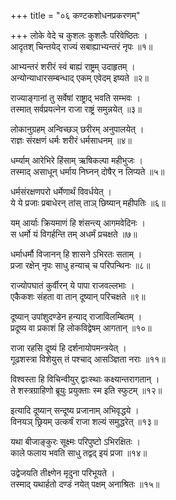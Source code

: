 +++
title = "०६ कण्टकशोधनप्रकरणम्"

+++
लोके वेदे च कुशलः कुशलैः परिवेष्ठितः ।  
आदृतश् चिन्तयेद् राज्यं सबाह्याभ्यन्तरं नृपः ॥१॥
  
आभ्यन्तरं शरीरं स्वं बाह्यं राष्ट्रम् उदाहृतम् ।  
अन्योन्याधारसम्बन्धाद् एकम् एवेदम् इष्यते ॥२॥
  
राज्याङ्गानां तु सर्वेषां राष्ट्राद् भवति सम्भवः ।  
तस्मात् सर्वप्रयत्नेन राजा राष्ट्रं समुन्नयेत् ॥३॥
  
लोकानुग्रहम् अन्विच्छञ् छरीरम् अनुपालयेत् ।  
राज्ञः संरक्षणं धर्मः शरीरं धर्मसाधनम् ॥४॥
  
धर्म्याम् आरेभिरे हिंसाम् ऋषिकल्पा महीभुजः ।  
तस्माद् असाधून् धर्माय निघ्नन् दोषैर् न लिप्यते ॥५॥
  
धर्मसंरक्षणपरो धर्मेणार्थं विवर्धयेत् ।  
ये ये प्रजाः प्रबाधेरन् तांस् ताञ् छिष्यान् महीपतिः ॥६॥
  
यम् आर्याः क्रियमाणं हि शंसन्त्य् आगमवेदिनः ।  
स धर्मो यं विगर्हन्ति तम् अधर्मं प्रचक्षते ॥७॥
  
धर्माधर्मौ विजानन् हि शासने ऽभिरतः सताम् ।  
प्रजा रक्षेन् नृपः साधु हन्याच् च परिपन्थिनः ॥८॥
  
राज्योपघातं कुर्वीरन् ये पापा राजवल्लभाः ।  
एकैकशः संहता वा तान् दूष्यान् परिचक्षते ॥९॥
  
दूष्यान् उपांशुदण्डेन हन्याद् राजाविलम्बितम् ।  
प्रदूष्य वा प्रकाशं हि लोकविद्वेषम् आगतान् ॥१०॥
  
राजा रहसि दूष्यं हि दर्शनायोपमन्त्रयेत् ।  
गूढशस्त्रा विशेयुस् तं पश्चाद् आसञ्ज्ञिता नराः ॥११॥
  
विश्वस्ता हि विचिन्वीयुर् द्वाःस्थाः कक्ष्यान्तरागतान् ।  
ते शस्त्रग्राहिणो ब्रूयुः प्रयुक्ताः स्म इति स्फुटम् ॥१२॥
  
इत्यादि दूष्यान् सन्दूष्य प्रजानाम् अभिवृद्धये ।  
विनयञ् छ्रियम् उत्कर्षं राजा शल्यं समुद्धरेत् ॥१३॥
  
यथा बीजाङ्कुरः सूक्ष्मः परिपुष्टो ऽभिरक्षितः ।  
काले फलाय भवति साधु तद्वद् इयं प्रजा ॥१४॥
  
उद्वेजयति तीक्ष्णेन मृदुना परिभूयते ।  
तस्माद् यथार्हतो दण्डं नयेत् पक्षम् अनाश्रितः ॥१५॥
  